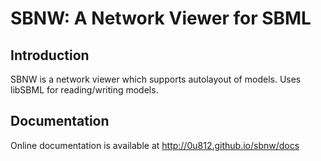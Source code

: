 # SBNW: A Network Viewer for SBML

## Introduction
SBNW is a network viewer which supports autolayout of models. Uses libSBML for reading/writing models.

## Documentation
Online documentation is available at http://0u812.github.io/sbnw/docs
